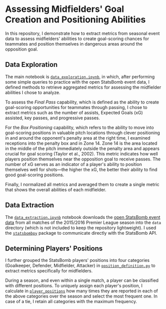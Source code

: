 # Assessing Midfielders' Goal Creation and Positioning Abilities

In this repository, I demonstrate how to extract metrics from seasonal event data to assess midfielders' abilities to create goal-scoring chances for teammates and position themselves in dangerous areas around the opposition goal.

## Data Exploration

The main notebook is [`data_exploration.ipynb`](statsbomb_event/data_exploration.ipynb), in which, after performing some simple queries to practice with the open StatsBomb event data, I defined methods to retrieve aggregated metrics for assessing the midfielder abilities I chose to analyze.

To assess the *Final Pass* capability, which is defined as the ability to create goal-scoring opportunities for teammates through passing, I chose to extract metrics such as the number of assists, Expected Goals (xG) assisted, key passes, and progressive passes.

For the *Box Positioning* capability, which refers to the ability to move into goal-scoring positions in valuable pitch locations through clever positioning in and around the opponent's penalty area at the right time, I examined receptions into the penalty box and in Zone 14. Zone 14 is the area located in the middle of the pitch immediately outside the penalty area and appears crucial for goal scoring (Taylor et al., 2002). This metric indicates how well players position themselves near the opposition goal to receive passes. The number of xG serves as an indicator of a player's ability to position themselves well for shots—the higher the xG, the better their ability to find good goal-scoring positions.

Finally, I normalized all metrics and averaged them to create a single metric that shows the overall abilities of each midfielder.

## Data Extraction

The [`data_extraction.ipynb`](statsbomb_event/data_extraction.ipynb) notebook downloads the [open StatsBomb event data](https://github.com/statsbomb/open-data) from all matches of the 2015/2016 Premier League season into the `data` directory (which is not included to keep the repository lightweight). I used the [`statsbombpy`](https://github.com/statsbomb/statsbombpy) package to communicate directly with the StatsBomb API.

## Determining Players' Positions

I further grouped the StatsBomb players' positions into four categories (Goalkeeper, Defender, Midfielder, Attacker) in [`position_definition.py`](statsbomb_event/position_definition.py) to extract metrics specifically for midfielders.

During a season, and even within a single match, a player can be classified with different positions. To uniquely assign each player's position, I calculate in [`player_positions`](statsbomb_event/player_positions.ipynb) how many times they are reported in each of the above categories over the season and select the most frequent one. In case of a tie, I retain all categories with the maximum frequency.